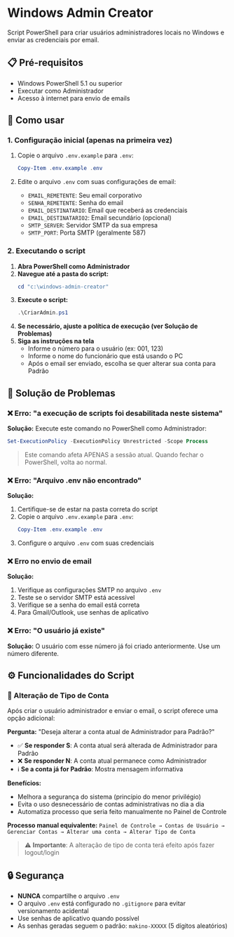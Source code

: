 # Windows Admin Creator

Script PowerShell para criar usuários administradores locais no Windows e enviar as credenciais por email.

## 📋 Pré-requisitos

- Windows PowerShell 5.1 ou superior
- Executar como Administrador
- Acesso à internet para envio de emails

## 🚀 Como usar

### 1. Configuração inicial (apenas na primeira vez)

1. Copie o arquivo `.env.example` para `.env`:

   ```powershell
   Copy-Item .env.example .env
   ```
2. Edite o arquivo `.env` com suas configurações de email:

   - `EMAIL_REMETENTE`: Seu email corporativo
   - `SENHA_REMETENTE`: Senha do email
   - `EMAIL_DESTINATARIO`: Email que receberá as credenciais
   - `EMAIL_DESTINATARIO2`: Email secundário (opcional)
   - `SMTP_SERVER`: Servidor SMTP da sua empresa
   - `SMTP_PORT`: Porta SMTP (geralmente 587)

### 2. Executando o script

1. **Abra PowerShell como Administrador**
2. **Navegue até a pasta do script:**
   ```powershell
   cd "c:\windows-admin-creator"
   ```
3. **Execute o script:**
   ```powershell
   .\CriarAdmin.ps1
   ```
4. **Se necessário, ajuste a política de execução (ver Solução de Problemas)**
5. **Siga as instruções na tela**
   - Informe o número para o usuário (ex: 001, 123)
   - Informe o nome do funcionário que está usando o PC
   - Após o email ser enviado, escolha se quer alterar sua conta para Padrão

## 🔧 Solução de Problemas

### ❌ Erro: "a execução de scripts foi desabilitada neste sistema"

**Solução:** Execute este comando no PowerShell como Administrador:

```powershell
Set-ExecutionPolicy -ExecutionPolicy Unrestricted -Scope Process
```

> Este comando afeta APENAS a sessão atual. Quando fechar o PowerShell, volta ao normal.

### ❌ Erro: "Arquivo .env não encontrado"

**Solução:**

1. Certifique-se de estar na pasta correta do script
2. Copie o arquivo `.env.example` para `.env`:
   ```powershell
   Copy-Item .env.example .env
   ```
3. Configure o arquivo `.env` com suas credenciais

### ❌ Erro no envio de email

**Solução:**

1. Verifique as configurações SMTP no arquivo `.env`
2. Teste se o servidor SMTP está acessível
3. Verifique se a senha do email está correta
4. Para Gmail/Outlook, use senhas de aplicativo

### ❌ Erro: "O usuário já existe"

**Solução:** O usuário com esse número já foi criado anteriormente. Use um número diferente.

## ⚙️ Funcionalidades do Script

### 🔄 Alteração de Tipo de Conta

Após criar o usuário administrador e enviar o email, o script oferece uma opção adicional:

**Pergunta:** "Deseja alterar a conta atual de Administrador para Padrão?"

- ✅ **Se responder S**: A conta atual será alterada de Administrador para Padrão
- ❌ **Se responder N**: A conta atual permanece como Administrador
- ℹ️ **Se a conta já for Padrão**: Mostra mensagem informativa

**Benefícios:**

- Melhora a segurança do sistema (princípio do menor privilégio)
- Evita o uso desnecessário de contas administrativas no dia a dia
- Automatiza processo que seria feito manualmente no Painel de Controle

**Processo manual equivalente:**
`Painel de Controle → Contas de Usuário → Gerenciar Contas → Alterar uma conta → Alterar Tipo de Conta`

> ⚠️ **Importante**: A alteração de tipo de conta terá efeito após fazer logout/login

## 🔒 Segurança

- **NUNCA** compartilhe o arquivo `.env`
- O arquivo `.env` está configurado no `.gitignore` para evitar versionamento acidental
- Use senhas de aplicativo quando possível
- As senhas geradas seguem o padrão: `makino-XXXXX` (5 dígitos aleatórios)
